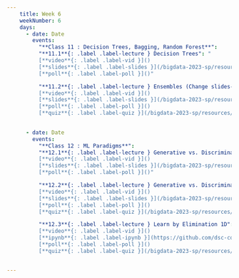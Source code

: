 ```yaml
---
    title: Week 6 
    weekNumber: 6
    days:
      - date: Date
        events:
          "**Class 11 : Decision Trees, Bagging, Random Forest**": 
          "**11.1**{: .label .label-lecture } Decision Trees": "
          [**video**{: .label .label-vid }]() 
          [**slides**{: .label .label-slides }](/bigdata-2023-sp/resources/ppts/class10/Decision_Trees.pptx) 
          [**poll**{: .label .label-poll }]()"

          "**11.2**{: .label .label-lecture } Ensembles (Change slides- bagging and random forrest)": "
          [**video**{: .label .label-vid }]() 
          [**slides**{: .label .label-slides }](/bigdata-2023-sp/resources/ppts/class10/Ensembles.pptx) 
          [**poll**{: .label .label-poll }]()
          [**quiz**{: .label .label-quiz }](/bigdata-2023-sp/resources/quizes/class11/quiz6.pdf)"

          
      - date: Date
        events:
          "**Class 12 : ML Paradigms**":
          "**12.1**{: .label .label-lecture } Generative vs. Discriminative vs. Robust Discriminative Models": "
          [**video**{: .label .label-vid }]() 
          [**slides**{: .label .label-slides }](/bigdata-2023-sp/resources/ppts/class12/Paradigms.pptx) 
          [**poll**{: .label .label-poll }]()"

          "**12.2**{: .label .label-lecture } Generative vs. Discriminative Optimization vs Elimination": "
          [**video**{: .label .label-vid }]() 
          [**slides**{: .label .label-slides }](/bigdata-2023-sp/resources/ppts/class12/Paradigms_ML.pptx) 
          [**poll**{: .label .label-poll }]() 
          [**quiz**{: .label .label-quiz }](/bigdata-2023-sp/resources/quizes/class12/quizGenerativeVsDiscriminative1.pdf)"

          "**12.3**{: .label .label-lecture } Learn by Elimination 1D": "
          [**video**{: .label .label-vid }]() 
          [**ipynb**{: .label .label-ipynb }](https://github.com/dsc-courses/bigdata-2023-sp-notebooks/blob/master/notebooks/Section3-Classification/LearnByElimination/LearnByElimination_1D.ipynb) 
          [**poll**{: .label .label-poll }]()
          [**quiz**{: .label .label-quiz }](/bigdata-2023-sp/resources/quizes/class12/quiz7.1.pdf)"


---
```

